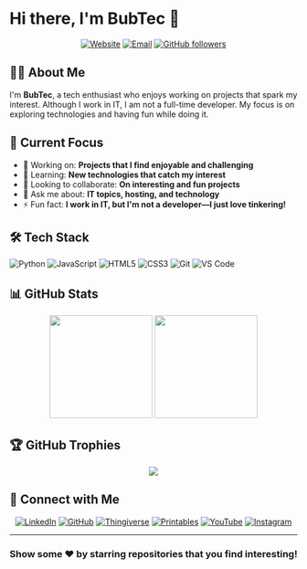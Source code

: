 # Hi there, I'm BubTec 👋

<div align="center">
  
[![Website](https://img.shields.io/badge/Website-bubtec.de-blue?style=for-the-badge&logo=google-chrome)](https://bubtec.de)
[![Email](https://img.shields.io/badge/Email-info%40bubtec.de-red?style=for-the-badge&logo=gmail)](mailto:info@bubtec.de)
[![GitHub followers](https://img.shields.io/github/followers/n3roGit?style=for-the-badge&logo=github)](https://github.com/n3roGit)

</div>

## 🧑‍💻 About Me

I'm **BubTec**, a tech enthusiast who enjoys working on projects that spark my interest. Although I work in IT, I am not a full-time developer. My focus is on exploring technologies and having fun while doing it.

## 🎯 Current Focus

- 🔭 Working on: **Projects that I find enjoyable and challenging**
- 🌱 Learning: **New technologies that catch my interest**
- 👯 Looking to collaborate: **On interesting and fun projects**
- 💬 Ask me about: **IT topics, hosting, and technology**
- ⚡ Fun fact: **I work in IT, but I'm not a developer—I just love tinkering!**

## 🛠️ Tech Stack

![Python](https://img.shields.io/badge/-Python-3776AB?style=flat-square&logo=python&logoColor=white)
![JavaScript](https://img.shields.io/badge/-JavaScript-F7DF1E?style=flat-square&logo=javascript&logoColor=black)
![HTML5](https://img.shields.io/badge/-HTML5-E34F26?style=flat-square&logo=html5&logoColor=white)
![CSS3](https://img.shields.io/badge/-CSS3-1572B6?style=flat-square&logo=css3&logoColor=white)
![Git](https://img.shields.io/badge/-Git-F05032?style=flat-square&logo=git&logoColor=white)
![VS Code](https://img.shields.io/badge/-VS%20Code-007ACC?style=flat-square&logo=visual-studio-code&logoColor=white)

## 📊 GitHub Stats

<div align="center">
  <img height="180em" src="https://github-readme-stats.vercel.app/api?username=n3roGit&show_icons=true&theme=dracula&include_all_commits=true&count_private=true"/>
  <img height="180em" src="https://github-readme-stats.vercel.app/api/top-langs/?username=n3roGit&layout=compact&theme=dracula"/>
</div>

## 🏆 GitHub Trophies

<div align="center">
  
![](https://github-profile-trophy.vercel.app/?username=n3roGit&theme=dracula&no-frame=false&no-bg=false&margin-w=4)

</div>

## 🔗 Connect with Me

<div align="center">
  
[![LinkedIn](https://img.shields.io/badge/LinkedIn-0077B5?style=for-the-badge&logo=linkedin&logoColor=white)](https://www.linkedin.com/in/christoph-bubeck-044000265/)
[![GitHub](https://img.shields.io/badge/GitHub-100000?style=for-the-badge&logo=github&logoColor=white)](https://github.com/n3roGit)
[![Thingiverse](https://img.shields.io/badge/Thingiverse-248BFB?style=for-the-badge&logo=thingiverse&logoColor=white)](https://www.thingiverse.com/n3ro88/designs)
[![Printables](https://img.shields.io/badge/Printables-FA6831?style=for-the-badge&logo=printables&logoColor=white)](https://www.printables.com/@n3ro_586215?lang=de)
[![YouTube](https://img.shields.io/badge/YouTube-FF0000?style=for-the-badge&logo=youtube&logoColor=white)](https://www.youtube.com/@BubTec)
[![Instagram](https://img.shields.io/badge/Instagram-E4405F?style=for-the-badge&logo=instagram&logoColor=white)](https://www.instagram.com/bubtec/)

</div>

---

<div align="center">
  
### Show some ❤️ by starring repositories that you find interesting!

</div>

<!-- 
Resources used in this README:
- Shields.io for badges
- GitHub README Stats by anuraghazra
- GitHub Profile Trophy by ryo-ma
-->
